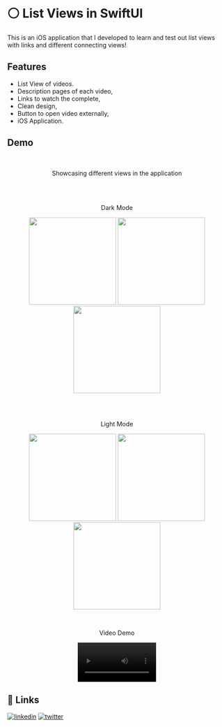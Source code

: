 # ⚪️ List Views in SwiftUI

This is an iOS application that I developed to learn and test out list views with links and different connecting views!

## Features

- List View of videos.
- Description pages of each video,
- Links to watch the complete,
- Clean design,
- Button to open video externally,
- iOS Application.


## Demo
<br>
<p align="middle">Showcasing different views in the application</p>

<br>
<br>
<p align="middle">Dark Mode</p>
<p float="left" align="middle">
  <img src="https://user-images.githubusercontent.com/72563740/227717683-a2ef3b88-a7d3-4147-b78d-5dd2d045d39d.png" width=200>
  <img src="https://user-images.githubusercontent.com/72563740/227717681-8c5d4c33-9493-4e72-af35-c1aaa351036f.png" width=200>
  <img src="https://user-images.githubusercontent.com/72563740/227717671-a985dffe-6717-4272-b863-1810755906a4.png" width=200>
  
</p>
<br>
<br>
<p align="middle">Light Mode</p>
<p float="left" align="middle">
  <img src="https://user-images.githubusercontent.com/72563740/227717687-cfcccf7e-1986-486b-b258-5e7d22ae06c5.png" width=200>
  <img src="https://user-images.githubusercontent.com/72563740/227717686-f5db6669-bffc-478b-8e8e-be3c946a0f2f.png" width=200>
  <img src="https://user-images.githubusercontent.com/72563740/227717685-3e8e7152-45b9-4791-9e75-5b7c94274e2f.png" width=200>

  
</p>


<br>
<p align="middle">Video Demo</p>
<p float="left" align="middle">
  
</p>
  
<div align="center">
  <video src='https://user-images.githubusercontent.com/72563740/227717909-5d824fce-b6ee-4b31-ac7d-d37e28b00a6c.mp4' width=180/>
</div>
  

  





## 🔗 Links
[![linkedin](https://img.shields.io/badge/linkedin-0A66C2?style=for-the-badge&logo=linkedin&logoColor=white)](https://www.linkedin.com/in/sarthak-shrivastava-b44357201/)
[![twitter](https://img.shields.io/badge/twitter-1DA1F2?style=for-the-badge&logo=twitter&logoColor=white)]([(https://twitter.com/Sarthak_Shri)])

